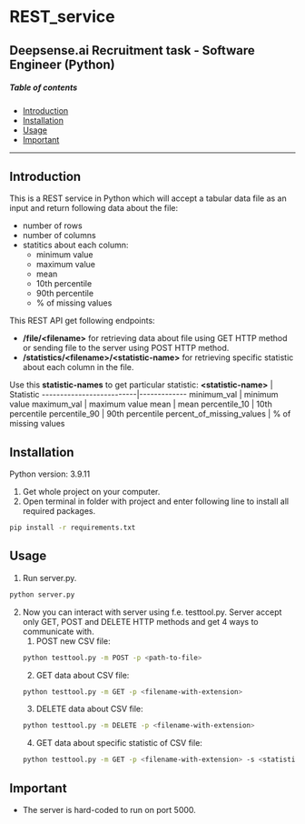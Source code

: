 # REST_service
Deepsense.ai Recruitment task - Software Engineer (Python)
---------------------------------
##### Table of contents #####
- [Introduction](#introduction)
- [Installation](#installation)
- [Usage](#usage)
- [Important](#important)
-------------------------------

## Introduction ##
This is a REST service in Python which will accept a tabular data file as an input and return following data about the
file:
 - number of rows
 - number of columns
 - statitics about each column:
    - minimum value
    - maximum value
    - mean
    - 10th percentile
    - 90th percentile
    - % of missing values
    
This REST API get following endpoints:
- **/file/\<filename\>** for retrieving data about file using GET HTTP method or sending file to the server using POST HTTP method.
- **/statistics/\<filename\>/\<statistic-name\>** for retrieving specific statistic about each column in the file.

Use this **statistic-names** to get particular statistic:
**\<statistic-name\>**    | Statistic
--------------------------|-------------
minimum_val               | minimum value
maximum_val               | maximum value
mean                      | mean
percentile_10             | 10th percentile
percentile_90             | 90th percentile
percent_of_missing_values | % of missing values


## Installation ##
Python version: 3.9.11

1. Get whole project on your computer.
2. Open terminal in folder with project and enter following line to install all required packages.
```bash
pip install -r requirements.txt
```

## Usage ##
1. Run server.py.
```bash
python server.py
```
2. Now you can interact with server using f.e. testtool.py. Server accept only GET, POST and DELETE HTTP methods and get 4 ways to communicate with.
    1. POST new CSV file: 
    ```bash
    python testtool.py -m POST -p <path-to-file>
    ```
    2. GET data about CSV file:
    ```bash
    python testtool.py -m GET -p <filename-with-extension>
    ```
    3. DELETE data about CSV file:
    ```bash
    python testtool.py -m DELETE -p <filename-with-extension>
    ```
    4. GET data about specific statistic of CSV file:
    ```bash
    python testtool.py -m GET -p <filename-with-extension> -s <statistic-name>
    ```
## Important ##
- The server is hard-coded to run on port 5000.
    
    

